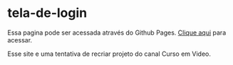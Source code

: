 # tela-de-login
 
Essa pagina pode ser acessada através do Github Pages. <a href="https://alexsimao.github.io/tela-de-login/" target="_blank">Clique aqui</a> para acessar.

Esse site e uma tentativa de recriar projeto do canal Curso em Video.
